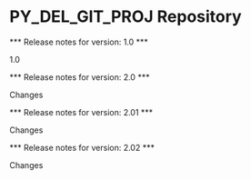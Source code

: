 # PY_DEL_GIT_PROJ Repository

*** Release notes for version: 1.0 ***

1.0

*** Release notes for version: 2.0 ***

Changes

*** Release notes for version: 2.01 ***

Changes

*** Release notes for version: 2.02 ***

Changes